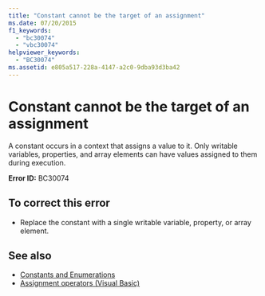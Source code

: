 ```yaml
---
title: "Constant cannot be the target of an assignment"
ms.date: 07/20/2015
f1_keywords: 
  - "bc30074"
  - "vbc30074"
helpviewer_keywords: 
  - "BC30074"
ms.assetid: e805a517-228a-4147-a2c0-9dba93d3ba42
---
```

# Constant cannot be the target of an assignment
A constant occurs in a context that assigns a value to it. Only writable variables, properties, and array elements can have values assigned to them during execution.  
  
 **Error ID:** BC30074  
  
## To correct this error  
  
- Replace the constant with a single writable variable, property, or array element.  
  
## See also

- [Constants and Enumerations](../../visual-basic/programming-guide/language-features/constants-enums/index.md)
- [Assignment operators (Visual Basic)](../language-reference/operators/assignment-operators.md)
